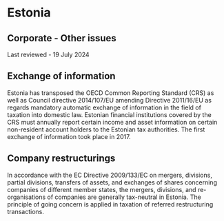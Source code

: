 # Estonia
## Corporate - Other issues
Last reviewed - 19 July 2024
## Exchange of information
Estonia has transposed the OECD Common Reporting Standard (CRS) as well as Council directive 2014/107/EU amending Directive 2011/16/EU as regards mandatory automatic exchange of information in the field of taxation into domestic law. Estonian financial institutions covered by the CRS must annually report certain income and asset information on certain non-resident account holders to the Estonian tax authorities.
The first exchange of information took place in 2017.
## Company restructurings
In accordance with the EC Directive 2009/133/EC on mergers, divisions, partial divisions, transfers of assets, and exchanges of shares concerning companies of different member states, the mergers, divisions, and re-organisations of companies are generally tax-neutral in Estonia. The principle of going concern is applied in taxation of referred restructuring transactions.
